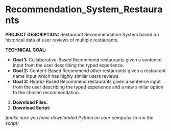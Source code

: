 # Recommendation_System_Restaurants

**PROJECT DESCRIPTION:** Restaurant Recommendation System based on historical data of user reviews of multiple restaurants.


**TECHNICAL GOAL:**

  - **Goal 1:** Collaborative-Based Recommend restaurants given a sentence input from the user describing the typed experience.
  - **Goal 2:** Content-Based Recommend other restaurants given a restaurant name input which has highly similar users reviews.  
  - **Goal 3:** Hybrid-Based Recommend restaurants given a sentence input from the user describing the typed experience and a new similar option to the chosen recommendation.

1)	**Download Files:** 
2)	**Download Script:** 

_(make sure you have downloaded Python on your computer to run the script)_

